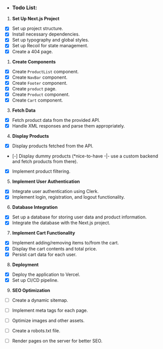- ### Todo List:

1.  **Set Up Next.js Project**

- [x]  Set up project structure.
- [x]  Install necessary dependencies.
- [x]  Set up typography and global styles.
- [x]  Set up Recoil for state management.
- [x]  Create a 404 page.
1.  **Create Components**
    
- [x]  Create `ProductList` component.
- [x]  Create `NavBar` component.
- [x]  Create `Footer` component.
- [x]  Create `product` page.
- [x]  Create `Product` component.
- [x]  Create `Cart` component.
3.  **Fetch Data**
    
- [x]  Fetch product data from the provided API.
- [x]  Handle XML responses and parse them appropriately.
4.  **Display Products**
    
- [x]  Display products fetched from the API.
- [-]  Display dummy products (*nice-to-have -|- use a custom backend and fetch products from there).
- [x]  Implement product filtering.
5.  **Implement User Authentication**
    
- [x]  Integrate user authentication using Clerk.
- [x]  Implement login, registration, and logout functionality.
6.  **Database Integration**
    
- [x]  Set up a database for storing user data and product information.
- [x]  Integrate the database with the Next.js project.
7.  **Implement Cart Functionality**
    
- [x]  Implement adding/removing items to/from the cart.
- [x]  Display the cart contents and total price.
- [x]  Persist cart data for each user.
8.  **Deployment**
    
- [x]  Deploy the application to Vercel.
- [x]  Set up CI/CD pipeline.

9. **SEO Optimization**
- [ ]  Create a dynamic sitemap.
- [ ]  Implement meta tags for each page.
- [ ]  Optimize images and other assets.
- [ ]  Create a robots.txt file.
- [ ]  Render pages on the server for better SEO.
 